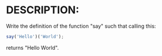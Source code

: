 # DESCRIPTION:

Write the definition of the function "say" such that calling this:

```ts
say('Hello')('World');
```

returns "Hello World".
